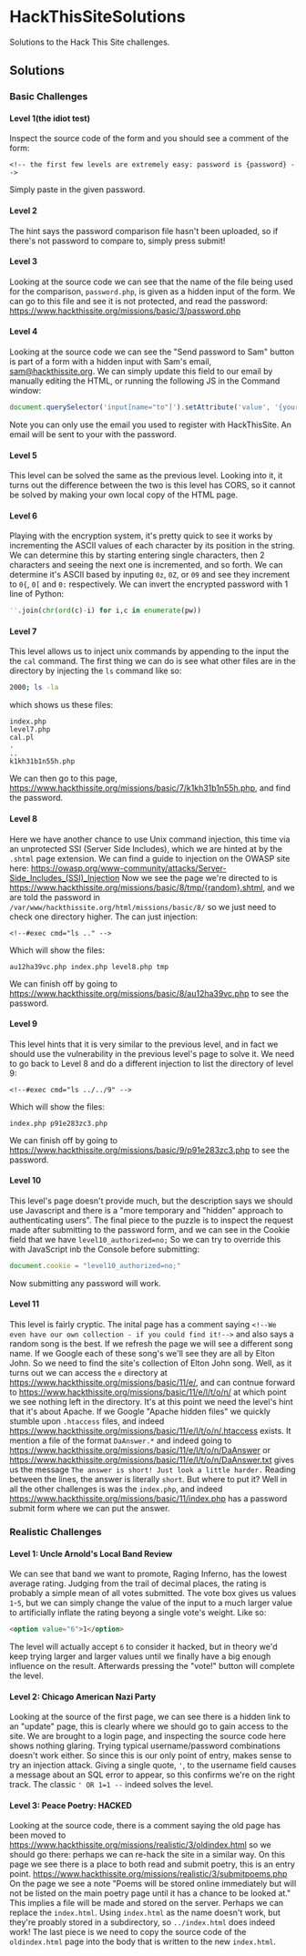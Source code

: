 # HackThisSiteSolutions
Solutions to the Hack This Site challenges.

## Solutions
### Basic Challenges
#### Level 1(the idiot test)
Inspect the source code of the form and you should see a comment of the form:

```
<!-- the first few levels are extremely easy: password is {password} -->
```

Simply paste in the given password.

#### Level 2
The hint says the password comparison file hasn't been uploaded, so if there's not password to compare to, simply press submit!

#### Level 3
Looking at the source code we can see that the name of the file being used for the comparison, `password.php`, is given as a hidden input of the form.
We can go to this file and see it is not protected, and read the password: <https://www.hackthissite.org/missions/basic/3/password.php>

#### Level 4
Looking at the source code we can see the "Send password to Sam" button is part of a form with a hidden input with Sam's email, sam@hackthissite.org.
We can simply update this field to our email by manually editing the HTML, or running the following JS in the Command window:

```JavaScript
document.querySelector('input[name="to"]').setAttribute('value', '{your-email}')
```

Note you can only use the email you used to register with HackThisSite.
An email will be sent to your with the password.

#### Level 5
This level can be solved the same as the previous level. Looking into it, it turns out the difference between the two is this level has CORS, so it cannot be solved by making your own local copy of the HTML page.

#### Level 6
Playing with the encryption system, it's pretty quick to see it works by incrementing the ASCII values of each character by its position in the string.
We can determine this by starting entering single characters, then 2 characters and seeing the next one is incremented, and so forth.
We can determine it's ASCII based by inputing `0z`, `0Z`, or `09` and see they increment to `0{`, `0[` and `0:` respectively.
We can invert the encrypted password with 1 line of Python:

```Python
''.join(chr(ord(c)-i) for i,c in enumerate(pw))
```

#### Level 7
This level allows us to inject unix commands by appending to the input the the `cal` command.
The first thing we can do is see what other files are in the directory by injecting the `ls` command like so:

```bash
2000; ls -la
```

which shows us these files:

```
index.php
level7.php
cal.pl
.
..
k1kh31b1n55h.php
```

We can then go to this page, <https://www.hackthissite.org/missions/basic/7/k1kh31b1n55h.php>, and find the password.

#### Level 8
Here we have another chance to use Unix command injection, this time via an unprotected SSI (Server Side Includes), which we are hinted at by the `.shtml` page extension.
We can find a guide to injection on the OWASP site here: <https://owasp.org/www-community/attacks/Server-Side_Includes_(SSI)_Injection>
Now we see the page we're directed to is <https://www.hackthissite.org/missions/basic/8/tmp/{random}.shtml>, and we are told the password in `/var/www/hackthissite.org/html/missions/basic/8/` so we just need to check one directory higher.
The can just injection:

```SSI
<!--#exec cmd="ls .." -->
```

Which will show the files:

```
au12ha39vc.php index.php level8.php tmp
```

We can finish off by going to <https://www.hackthissite.org/missions/basic/8/au12ha39vc.php> to see the password.

#### Level 9
This level hints that it is very similar to the previous level, and in fact we should use the vulnerability in the previous level's page to solve it.
We need to go back to Level 8 and do a different injection to list the directory of level 9:

```SSI
<!--#exec cmd="ls ../../9" -->
```

Which will show the files:

```
index.php p91e283zc3.php
```

We can finish off by going to <https://www.hackthissite.org/missions/basic/9/p91e283zc3.php> to see the password.

#### Level 10
This level's page doesn't provide much, but the description says we should use Javascript and there is a "more temporary and "hidden" approach to authenticating users".
The final piece to the puzzle is to inspect the request made after submitting to the password form, and we can see in the Cookie field that we have `level10_authorized=no;`
So we can try to override this with JavaScript inb the Console before submitting:

```JavaScript
document.cookie = "level10_authorized=no;"
```

Now submitting any password will work.

#### Level 11
This level is fairly cryptic.
The inital page has a comment saying `<!--We even have our own collection - if you could find it!-->` and also says a random song is the best.
If we refresh the page we will see a different song name. If we Google each of these song's we'll see they are all by Elton John.
So we need to find the site's collection of Elton John song.
Well, as it turns out we can access the `e` directory at <https://www.hackthissite.org/missions/basic/11/e/>, and can contnue forward to <https://www.hackthissite.org/missions/basic/11/e/l/t/o/n/> at which point we see nothing left in the directory.
It's at this point we need the level's hint that it's about Apache.
If we Google "Apache hidden files" we quickly stumble upon `.htaccess` files, and indeed <https://www.hackthissite.org/missions/basic/11/e/l/t/o/n/.htaccess> exists.
It mention a file of the format `DaAnswer.*` and indeed going to  <https://www.hackthissite.org/missions/basic/11/e/l/t/o/n/DaAnswer> or <https://www.hackthissite.org/missions/basic/11/e/l/t/o/n/DaAnswer.txt> gives us the message `The answer is short! Just look a little harder.`
Reading between the lines, the answer is literally `short`.
But where to put it? Well in all the other challenges is was the `index.php`, and indeed <https://www.hackthissite.org/missions/basic/11/index.php> has a password submit form where we can put the answer.


### Realistic Challenges
#### Level 1: Uncle Arnold's Local Band Review
We can see that band we want to promote, Raging Inferno, has the lowest average rating.
Judging from the trail of decimal places, the rating is probably a simple mean of all votes submitted.
The vote box gives us values `1`-`5`, but we can simply change the value of the input to a much larger value to artificially inflate the rating beyong a single vote's weight.
Like so:

```HTML
<option value="6">1</option>
```

The level will actually accept `6` to consider it hacked, but in theory we'd keep trying larger and larger values until we finally have a big enough influence on the result.
Afterwards pressing the "vote!" button will complete the level.

#### Level 2: Chicago American Nazi Party
Looking at the source of the first page, we can see there is a hidden link to an "update" page, this is clearly where we should go to gain access to the site.
We are brought to a login page, and inspecting the source code here shows nothing glaring. Trying typical username/password combinations doesn't work either. So since this is our only point of entry, makes sense to try an injection attack.
Giving a single quote, `'`, to the username field causes a message about an SQL error to appear, so this confirms we're on the right track.
The classic `' OR 1=1 --` indeed solves the level.

#### Level 3: Peace Poetry: HACKED
Looking at the source code, there is a comment saying the old page has been moved to <https://www.hackthissite.org/missions/realistic/3/oldindex.html> so we should go there: perhaps we can re-hack the site in a similar way.
On this page we see there is a place to both read and submit poetry, this is an entry point. <https://www.hackthissite.org/missions/realistic/3/submitpoems.php>
On the page we see a note "Poems will be stored online immediately but will not be listed on the main poetry page until it has a chance to be looked at." This implies a file will be made and stored on the server. Perhaps we can replace the `index.html`.
Using `index.html` as the name doesn't work, but they're proably stored in a subdirectory, so `../index.html` does indeed work!
The last piece is we need to copy the source code of the `oldindex.html` page into the body that is written to the new `index.html`.

